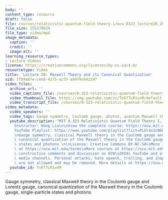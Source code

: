 ```yaml
---
body: ''
content_type: resource
draft: false
file: courses/relativistic-quantum-field-theory-i/ocw_8323_lecture20_2023apr24_360p_16_9.mp4
file_size: 155270624
file_type: video/mp4
image_metadata:
  caption: ''
  credit: ''
  image-alt: ''
learning_resource_types:
- Lecture Videos
license: https://creativecommons.org/licenses/by-nc-sa/4.0/
resourcetype: Video
title: 'Lecture 20: Maxwell Theory and its Canonical Quantization'
uid: 1fb9a87e-cee8-4275-ac57-a9479c642197
video_files:
  archive_url: ''
  video_captions_file: /courses/8-323-relativistic-quantum-field-theory-i-spring-2023/199MyPppKOXSJRNb60fNxqvVEkW7tuCvy_transcript.webvtt
  video_thumbnail_file: https://img.youtube.com/vi/TnEf7LR1unM/default.jpg
  video_transcript_file: /courses/8-323-relativistic-quantum-field-theory-i-spring-2023/199MyPppKOXSJRNb60fNxqvVEkW7tuCvy_transcript.pdf
video_metadata:
  video_speakers: ''
  video_tags: Gauge symmetry, Coulomb gauge, photon, quantum Maxwell theory
  youtube_description: "MIT 8.323 Relativistic Quantum Field Theory I, Spring 2023\n\
    Instructor: Hong Liu\n\nView the complete course: https://ocw.mit.edu/courses/8-323-relativistic-quantum-field-theory-i-spring-2023/\n\
    YouTube Playlist: https://www.youtube.com/playlist?list=PLUl4u3cNGP61AV6bhf4mB3tCyWQrI_uU5\n\
    \nGauge symmetry, classical Maxwell theory in the Coulomb gauge and Lorentz gauge,\
    \ canonical quantization of the Maxwell theory in the Coulomb gauge, single-particle\
    \ states and photons \n\nLicense: Creative Commons BY-NC-SA\nMore information\
    \ at https://ocw.mit.edu/terms\nMore courses at https://ocw.mit.edu\n\nWe encourage\
    \ constructive comments and discussion on OCW\u2019s YouTube and other social\
    \ media channels. Personal attacks, hate speech, trolling, and inappropriate comments\
    \ are not allowed and may be removed. More details at https://ocw.mit.edu/comments.\n"
  youtube_id: TnEf7LR1unM
---
```

Gauge symmetry, classical Maxwell theory in the Coulomb gauge and Lorentz gauge, canonical quantization of the Maxwell theory in the Coulomb gauge, single-particle states and photons